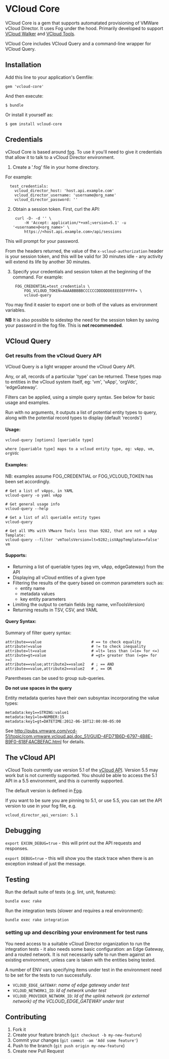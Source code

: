 # VCloud Core

VCloud Core is a gem that supports automatated provisioning of VMWare vCloud Director. It uses Fog under the hood. Primarily developed to support [VCloud Walker](https://github.com/alphagov/vcloud-walker) and [VCloud Tools](https://github.com/alphagov/vcloud-tools).

VCloud Core includes VCloud Query and a command-line wrapper for VCloud Query.

## Installation

Add this line to your application's Gemfile:

    gem 'vcloud-core'

And then execute:

    $ bundle

Or install it yourself as:

    $ gem install vcloud-core

## Credentials

vCloud Core is based around [fog](http://fog.io/). To use it you'll need to give it
credentials that allow it to talk to a vCloud Director environment.

1. Create a '.fog' file in your home directory.

  For example:

      test_credentials:
        vcloud_director_host: 'host.api.example.com'
        vcloud_director_username: 'username@org_name'
        vcloud_director_password: ''

2. Obtain a session token. First, curl the API:

        curl -D- -d '' \
            -H 'Accept: application/*+xml;version=5.1' -u '<username>@<org_name>' \
            https://<host.api.example.com>/api/sessions

  This will prompt for your password.

  From the headers returned, the value of the `x-vcloud-authorization` header is your
  session token, and this will be valid for 30 minutes idle - any activity will extend
  its life by another 30 minutes.

3. Specify your credentials and session token at the beginning of the command. For example:

        FOG_CREDENTIAL=test_credentials \
            FOG_VCLOUD_TOKEN=AAAABBBBBCCCCCCDDDDDDEEEEEEFFFFF= \
            vcloud-query

  You may find it easier to export one or both of the values as environment variables.

  **NB** It is also possible to sidestep the need for the session token by saving your
  password in the fog file. This is **not recommended**.


## VCloud Query

### Get results from the vCloud Query API

VCloud Query is a light wrapper around the vCloud Query API.

Any, or all, records of a particular 'type' can be returned. These types map to 
entities in the vCloud system itself, eg: 'vm', 'vApp', 'orgVdc', 'edgeGateway'.

Filters can be applied, using a simple query syntax. See below for basic usage and
examples.

Run with no arguments, it outputs a list of potential entity types to query, along
with the potential record types to display (default 'records')

#### Usage:

    vcloud-query [options] [queriable type]

    where [queriable type] maps to a vcloud entity type, eg: vApp, vm, orgVdc

#### Examples:

NB: examples assume FOG_CREDENTIAL or FOG_VCLOUD_TOKEN has been set accordingly.

    # Get a list of vApps, in YAML
    vcloud-query -o yaml vApp

    # Get general usage info
    vcloud-query --help

    # Get a list of all queriable entity types
    vcloud-query

    # Get all VMs with VMware Tools less than 9282, that are not a vApp Template:
    vcloud-query --filter 'vmToolsVersion=lt=9282;isVAppTemplate==false' vm

#### Supports:

* Returning a list of queriable types (eg vm, vApp, edgeGateway) from the API
* Displaying all vCloud entities of a given type
* Filtering the results of the query based on common parameters such as:
  * entity name
  * metadata values
  * key entity parameters
* Limiting the output to certain fields (eg: name, vmToolsVersion)
* Returning results in TSV, CSV, and YAML

#### Query Syntax:

Summary of filter query syntax:

    attribute==value                      # == to check equality
    attribute!=value                      # != to check inequality
    attribute=lt=value                    # =lt= less than (=le= for <=)
    attribute=gt=value                    # =gt= greater than (=ge= for >=)
    attribute==value;attribute2==value2   # ; == AND
    attribute==value,attribute2==value2   # , == OR

Parentheses can be used to group sub-queries.

**Do not use spaces in the query**

Entity metadata queries have their own subsyntax incorporating the value types:

    metadata:key1==STRING:value1
    metadata:key1=le=NUMBER:15
    metadata:key1=gt=DATETIME:2012-06-18T12:00:00-05:00

See http://pubs.vmware.com/vcd-51/topic/com.vmware.vcloud.api.doc_51/GUID-4FD71B6D-6797-4B8E-B9F0-618F4ACBEFAC.html for details.

## The vCloud API

vCloud Tools currently use version 5.1 of the [vCloud API](http://pubs.vmware.com/vcd-51/index.jsp?topic=%2Fcom.vmware.vcloud.api.doc_51%2FGUID-F4BF9D5D-EF66-4D36-A6EB-2086703F6E37.html). Version 5.5 may work but is not currently supported. You should be able to access the 5.1 API in a 5.5 environment, and this *is* currently supported.

The default version is defined in [Fog](https://github.com/fog/fog/blob/244a049918604eadbcebd3a8eaaf433424fe4617/lib/fog/vcloud_director/compute.rb#L32).

If you want to be sure you are pinning to 5.1, or use 5.5, you can set the API version to use in your fog file, e.g.

`vcloud_director_api_version: 5.1`

## Debugging

`export EXCON_DEBUG=true` - this will print out the API requests and responses.

`export DEBUG=true` - this will show you the stack trace when there is an exception instead of just the message.

## Testing

Run the default suite of tests (e.g. lint, unit, features):

    bundle exec rake

Run the integration tests (slower and requires a real environment):

    bundle exec rake integration

### setting up and describing your environment for test runs

You need access to a suitable vCloud Director organization to run the integration tests - it also needs some basic
configuration: an Edge Gateway, and a routed network.
It is not necessarily safe to run them against an existing environment, unless care is taken with the entities being
tested.

A number of ENV vars specifying items under test in the environment need to be set for the tests to run successfully.

- `VCLOUD_EDGE_GATEWAY`: _name of edge gateway under test_
- `VCLOUD_NETWORK1_ID`: _Id of network under test_
- `VCLOUD_PROVIDER_NETWORK_ID`: _Id of the uplink network (or external network) of the VCLOUD_EDGE_GATEWAY under test_

## Contributing

1. Fork it
2. Create your feature branch (`git checkout -b my-new-feature`)
3. Commit your changes (`git commit -am 'Add some feature'`)
4. Push to the branch (`git push origin my-new-feature`)
5. Create new Pull Request

